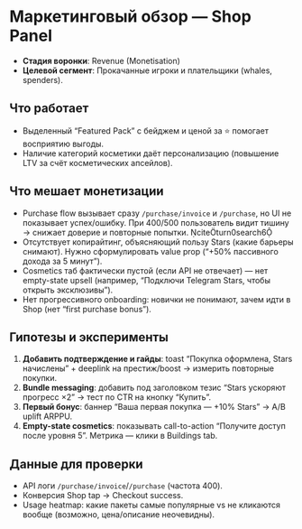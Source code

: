 # Маркетинговый обзор — Shop Panel

- **Стадия воронки**: Revenue (Monetisation)
- **Целевой сегмент**: Прокачанные игроки и плательщики (whales, spenders).

## Что работает
- Выделенный “Featured Pack” с бейджем и ценой за ⭐ помогает восприятию выгоды.
- Наличие категорий косметики даёт персонализацию (повышение LTV за счёт косметических апсейлов).

## Что мешает монетизации
- Purchase flow вызывает сразу `/purchase/invoice` и `/purchase`, но UI не показывает успех/ошибку. При 400/500 пользователь видит тишину → снижает доверие и повторные попытки. citeturn0search6
- Отсутствует копирайтинг, объясняющий пользу Stars (какие барьеры снимают). Нужно сформулировать value prop (“+50% пассивного дохода за 5 минут”).
- Cosmetics таб фактически пустой (если API не отвечает) — нет empty-state upsell (например, “Подключи Telegram Stars, чтобы открыть эксклюзивы”).
- Нет прогрессивного onboarding: новички не понимают, зачем идти в Shop (нет “first purchase bonus”).

## Гипотезы и эксперименты
1. **Добавить подтверждение и гайды**: toast “Покупка оформлена, Stars начислены” + deeplink на престиж/boost → измерить повторные покупки.
2. **Bundle messaging**: добавить под заголовком тезис “Stars ускоряют прогресс ×2” → тест по CTR на кнопку “Купить”.
3. **Первый бонус**: баннер “Ваша первая покупка — +10% Stars” → A/B uplift ARPPU.
4. **Empty-state cosmetics**: показывать call-to-action “Получите доступ после уровня 5”. Метрика — клики в Buildings tab.

## Данные для проверки
- API логи `/purchase/invoice`/`/purchase` (частота 400).
- Конверсия Shop tap → Checkout success.
- Usage heatmap: какие пакеты самые популярные vs не кликаются вообще (возможно, цена/описание неочевидны).
